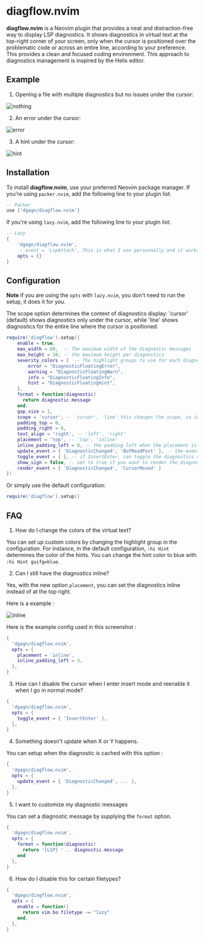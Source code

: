 # diagflow.nvim

**diagflow.nvim** is a Neovim plugin that provides a neat and distraction-free way to display LSP diagnostics. It shows diagnostics in virtual text at the top-right corner of your screen, only when the cursor is positioned over the problematic code or across an entire line, according to your preference. This provides a clean and focused coding environment. This approach to diagnostics management is inspired by the Helix editor.

## Example

1. Opening a file with multiple diagnostics but no issues under the cursor:

![nothing](https://github.com/dgagn/diagflow.nvim/assets/21992952/ecea3484-7418-491c-a59b-2aa933313530)

2. An error under the cursor:

![error](https://github.com/dgagn/diagflow.nvim/assets/21992952/b273537f-6600-41fb-a1a8-45a44b723af3)

3. A hint under the cursor:

![hint](https://github.com/dgagn/diagflow.nvim/assets/21992952/fb1a0bc3-acd7-4699-805e-1935dbcced41)

## Installation

To install **diagflow.nvim**, use your preferred Neovim package manager. If you're using `packer.nvim`, add the following line to your plugin list:

```lua
-- Packer
use {'dgagn/diagflow.nvim'}
```

If you're using `lazy.nvim`, add the following line to your plugin list:

```lua
-- Lazy
{
    'dgagn/diagflow.nvim',
    -- event = 'LspAttach', This is what I use personnally and it works great
    opts = {}
}
```

## Configuration

**Note** if you are using the `opts` with `lazy.nvim`, you don't need to run the setup, it does it for you.

The scope option determines the context of diagnostics display: 'cursor' (default) shows diagnostics only under the cursor, while 'line' shows diagnostics for the entire line where the cursor is positioned.

```lua
require('diagflow').setup({
    enable = true,
    max_width = 60,  -- The maximum width of the diagnostic messages
    max_height = 10, -- the maximum height per diagnostics
    severity_colors = {  -- The highlight groups to use for each diagnostic severity level
        error = "DiagnosticFloatingError",
        warning = "DiagnosticFloatingWarn",
        info = "DiagnosticFloatingInfo",
        hint = "DiagnosticFloatingHint",
    },
    format = function(diagnostic)
      return diagnostic.message
    end,
    gap_size = 1,
    scope = 'cursor', -- 'cursor', 'line' this changes the scope, so instead of showing errors under the cursor, it shows errors on the entire line.
    padding_top = 0,
    padding_right = 0,
    text_align = 'right', -- 'left', 'right'
    placement = 'top', -- 'top', 'inline'
    inline_padding_left = 0, -- the padding left when the placement is inline
    update_event = { 'DiagnosticChanged', 'BufReadPost' }, -- the event that updates the diagnostics cache
    toggle_event = { }, -- if InsertEnter, can toggle the diagnostics on inserts
    show_sign = false, -- set to true if you want to render the diagnostic sign before the diagnostic message
    render_event = { 'DiagnosticChanged', 'CursorMoved' }
})
```

Or simply use the default configuration:

```lua
require('diagflow').setup()
```

## FAQ

1. How do I change the colors of the virtual text?

You can set up custom colors by changing the highlight group in the configuration. For instance, in the default configuration, `:hi Hint` determines the color of the hints. You can change the hint color to blue with `:hi Hint guifg=blue`.

2. Can I still have the diagnostics inline?

Yes, with the new option `placement`, you can set the diagnostics inline instead of at
the top right.

Here is a example :

![inline](https://github.com/dgagn/diagflow.nvim/assets/21992952/18943ad2-707d-4a10-b83e-e52460a6766a)

Here is the example config used in this screenshot :

```lua
{
  'dgagn/diagflow.nvim',
  opts = {
    placement = 'inline',
    inline_padding_left = 3,
  },
}
```

3. How can I disable the cursor when I enter insert mode and reenable it when I go in normal mode?

```lua
{
  'dgagn/diagflow.nvim',
  opts = {
    toggle_event = { 'InsertEnter' },
  },
}
```

4. Something doesn't update when X or Y happens.

You can setup when the diagnostic is cached with this option :

```lua
{
  'dgagn/diagflow.nvim',
  opts = {
    update_event = { 'DiagnosticChanged', ... },
  },
}
```

5. I want to customize my diagnostic messages

You can set a diagnostic message by supplying the `format` option.

```lua
{
  'dgagn/diagflow.nvim',
  opts = {
    format = function(diagnostic)
      return '[LSP] ' .. diagnostic.message
    end
  },
}
```

6. How do I disable this for certain filetypes?

```lua
{
  'dgagn/diagflow.nvim',
  opts = {
    enable = function()
      return vim.bo.filetype ~= "lazy"
    end,
  },
}
```
